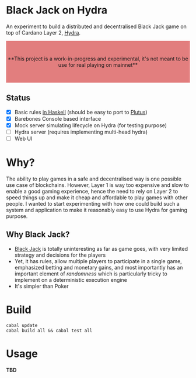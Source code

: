# Black Jack on Hydra

An experiment to build a distributed and decentralised Black Jack game on top of Cardano Layer 2, [Hydra](https://hydra.family).

<div style="background-color:rgba(200, 0, 0, 0.5); text-align:center; vertical-align: middle; padding:40px 0;">
**This project is a work-in-progress and experimental, it's not meant to be use for real playing on mainnet**
</div>

## Status

* [x] Basic rules [in Haskell](./black-jack-core/src/BlackJack/Game.hs) (should be easy to port to [Plutus](https://docs.cardano.org/plutus/learn-about-plutus))
* [x] Barebones Console based interface
* [x] Mock server simulating lifecycle on Hydra (for testing purpose)
* [ ] Hydra server (requires implementing multi-head hydra)
* [ ] Web UI

# Why?

The ability to play games in a safe and decentralised way is one possible use case of blockchains. However, Layer 1 is way too expensive and slow to enable a good gaming experience, hence the need to rely on Layer 2 to speed things up and make it cheap and affordable to play games with other people. I wanted to start experimenting with how one could build such a system and application to make it reasonably easy to use Hydra for gaming purpose.

## Why Black Jack?

* [Black Jack](https://en.wikipedia.org/wiki/Blackjack) is totally uninteresting as far as game goes, with very limited strategy and decisions for the players
* Yet, it has rules, allow multiple players to participate in a single game, emphasized betting and monetary gains, and most importantly has an important element of _randomness_ which is particularly tricky to implement on a deterministic execution engine
* It's simpler than Poker

# Build

```
cabal update
cabal build all && cabal test all
```

# Usage

**TBD**
